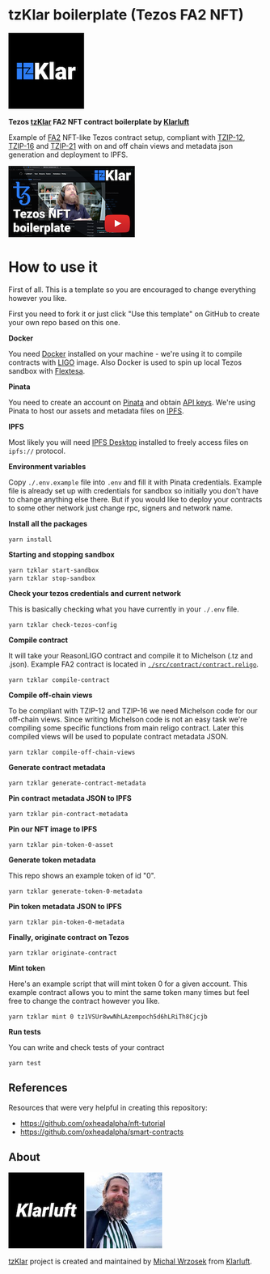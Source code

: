 # tzKlar boilerplate (Tezos FA2 NFT)

[![tzklar](/tzklar-logo.png)](https://tzklar.com)

**Tezos [tzKlar](https://tzklar.com) FA2 NFT contract boilerplate by [Klarluft](https://klarluft.com)**

Example of [FA2](https://medium.com/tqtezos/introducing-fa2-a-multi-asset-interface-for-tezos-55173d505e5f) NFT-like Tezos contract setup, compliant with [TZIP-12](https://gitlab.com/tezos/tzip/-/blob/master/proposals/tzip-12/tzip-12.md), [TZIP-16](https://gitlab.com/tezos/tzip/-/blob/master/proposals/tzip-16/tzip-16.md) and [TZIP-21](https://gitlab.com/tezos/tzip/-/blob/master/proposals/tzip-21/tzip-21.md) with on and off chain views and metadata json generation and deployment to IPFS.

[![youtube](/youtube.png)](https://youtu.be/aSBzlnIwLp4)

# How to use it

First of all. This is a template so you are encouraged to change everything however you like.

First you need to fork it or just click "Use this template" on GitHub to create your own repo based on this one.

**Docker**

You need [Docker](https://docs.docker.com/get-docker/) installed on your machine - we're using it to compile contracts with [LIGO](https://ligolang.org/) image. Also Docker is used to spin up local Tezos sandbox with [Flextesa](https://gitlab.com/tezos/flextesa).

**Pinata**

You need to create an account on [Pinata](https://www.pinata.cloud/) and obtain [API keys](https://app.pinata.cloud/keys). We're using Pinata to host our assets and metadata files on [IPFS](https://ipfs.io/).

**IPFS**

Most likely you will need [IPFS Desktop](https://docs.ipfs.io/install/ipfs-desktop/) installed to freely access files on `ipfs://` protocol.

**Environment variables**

Copy `./.env.example` file into `.env` and fill it with Pinata credentials. Example file is already set up with credentials for sandbox so initially you don't have to change anything else there. But if you would like to deploy your contracts to some other network just change rpc, signers and network name.

**Install all the packages**

```
yarn install
```

**Starting and stopping sandbox**

```
yarn tzklar start-sandbox
yarn tzklar stop-sandbox
```

**Check your tezos credentials and current network**

This is basically checking what you have currently in your `./.env` file.

```
yarn tzklar check-tezos-config
```

**Compile contract**

It will take your ReasonLIGO contract and compile it to Michelson (.tz and .json). Example FA2 contract is located in [`./src/contract/contract.religo`](./src/contract/contract.religo).

```
yarn tzklar compile-contract
```

**Compile off-chain views**

To be compliant with TZIP-12 and TZIP-16 we need Michelson code for our off-chain views. Since writing Michelson code is not an easy task we're compiling some specific functions from main religo contract. Later this compiled views will be used to populate contract metadata JSON.

```
yarn tzklar compile-off-chain-views
```

**Generate contract metadata**

```
yarn tzklar generate-contract-metadata
```

**Pin contract metadata JSON to IPFS**

```
yarn tzklar pin-contract-metadata
```

**Pin our NFT image to IPFS**

```
yarn tzklar pin-token-0-asset
```

**Generate token metadata**

This repo shows an example token of id "0".

```
yarn tzklar generate-token-0-metadata
```

**Pin token metadata JSON to IPFS**

```
yarn tzklar pin-token-0-metadata
```

**Finally, originate contract on Tezos**

```
yarn tzklar originate-contract
```

**Mint token**

Here's an example script that will mint token 0 for a given account. This example contract allows you to mint the same token many times but feel free to change the contract however you like.

```
yarn tzklar mint 0 tz1VSUr8wwNhLAzempoch5d6hLRiTh8Cjcjb
```

**Run tests**

You can write and check tests of your contract

```
yarn test
```

## References

Resources that were very helpful in creating this repository:

- https://github.com/oxheadalpha/nft-tutorial
- https://github.com/oxheadalpha/smart-contracts

## About

[![klarluft](./klarluft-logo-black.png)](https://klarluft.com)
[![michal-wrzosek](./michal-wrzosek-avatar.jpg)](https://github.com/michal-wrzosek)

[tzKlar](https://tzklar.com) project is created and maintained by [Michal Wrzosek](https://github.com/michal-wrzosek) from [Klarluft](https://klarluft.com).
